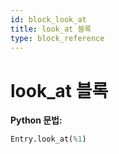 ```yaml
---
id: block_look_at
title: look_at 블록
type: block_reference
---
```


# look_at 블록

**Python 문법:**
```python
Entry.look_at(%1)
```

